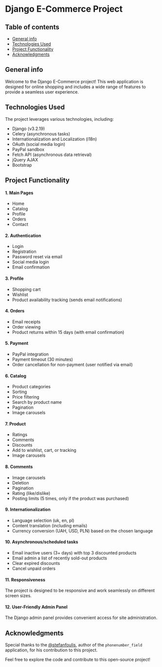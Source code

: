 # Django E-Commerce Project

## Table of contents
- [General info](#general-info)
- [Technologies Used](#technologies-used)
- [Project Functionality](#project-functionality)
- [Acknowledgments](#acknowledgments)

## General info

Welcome to the Django E-Commerce project! This web application is designed for online shopping and includes a wide range of features to provide a seamless user experience.

## Technologies Used

The project leverages various technologies, including:
- Django (v3.2.19)
- Celery (asynchronous tasks)
- Internationalization and Localization (i18n)
- OAuth (social media login)
- PayPal sandbox
- Fetch API (asynchronous data retrieval)
- jQuery AJAX
- Bootstrap

## Project Functionality

#### 1. Main Pages
- Home
- Catalog
- Profile
- Orders
- Contact

#### 2. Authentication
- Login
- Registration
- Password reset via email
- Social media login
- Email confirmation

#### 3. Profile
- Shopping cart
- Wishlist
- Product availability tracking (sends email notifications)

#### 4. Orders
- Email receipts
- Order viewing
- Product returns within 15 days (with email confirmation)

#### 5. Payment
- PayPal integration
- Payment timeout (30 minutes)
- Order cancellation for non-payment (user notified via email)

#### 6. Catalog
- Product categories
- Sorting
- Price filtering
- Search by product name
- Pagination
- Image carousels

#### 7. Product
- Ratings
- Comments
- Discounts
- Add to wishlist, cart, or tracking
- Image carousels

#### 8. Comments
- Image carousels
- Deletion
- Pagination
- Rating (like/dislike)
- Posting limits (5 times, only if the product was purchased)

#### 9. Internationalization
- Language selection (uk, en, pl)
- Content translation (including emails)
- Currency conversion (UAH, USD, PLN) based on the chosen language

#### 10. Asynchronous/scheduled tasks
- Email inactive users (3+ days) with top 3 discounted products
- Email admin a list of recently sold-out products
- Clear expired discounts
- Cancel unpaid orders

#### 11. Responsiveness
The project is designed to be responsive and work seamlessly on different screen sizes.

#### 12. User-Friendly Admin Panel
The Django admin panel provides convenient access for site administration.


## Acknowledgments

Special thanks to the [@stefanfoulis](https://github.com/stefanfoulis/django-phonenumber-field), author of the `phonenumber_field` application, for his contribution to this project.

Feel free to explore the code and contribute to this open-source project!
